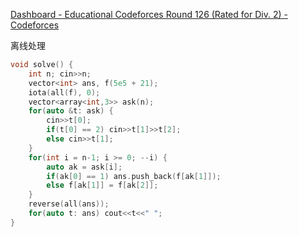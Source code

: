[Dashboard - Educational Codeforces Round 126 (Rated for Div. 2) - Codeforces](https://codeforces.com/contest/1661)

离线处理

```cpp
void solve() {
    int n; cin>>n;
    vector<int> ans, f(5e5 + 21);
    iota(all(f), 0);
    vector<array<int,3>> ask(n);
    for(auto &t: ask) {
        cin>>t[0];
        if(t[0] == 2) cin>>t[1]>>t[2];
        else cin>>t[1];
    }
    for(int i = n-1; i >= 0; --i) {
        auto ak = ask[i];
        if(ak[0] == 1) ans.push_back(f[ak[1]]);
        else f[ak[1]] = f[ak[2]];
    }
    reverse(all(ans));
    for(auto t: ans) cout<<t<<" ";
}
```

